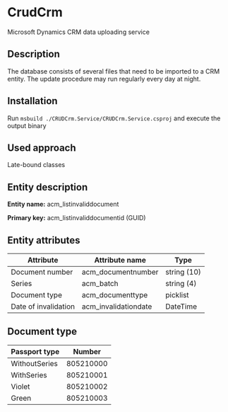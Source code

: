 # CrudCrm

Microsoft Dynamics CRM data uploading service

## Description

The database consists of several files that need to be imported to a CRM entity.
The update procedure may run regularly every day at night.

## Installation

Run `msbuild ./CRUDCrm.Service/CRUDCrm.Service.csproj` and execute the output binary

## Used approach

Late-bound classes

## Entity description

**Entity name:** acm_listinvaliddocument

**Primary key:** acm_listinvaliddocumentid (GUID)

## Entity attributes

| Attribute            | Attribute name       | Type        |
| ---------------------| -------------------- | ----------- |
| Document number      | acm_documentnumber   | string (10) |
| Series               | acm_batch            | string (4)  |
| Document type        | acm_documenttype     | picklist    |
| Date of invalidation | acm_invalidationdate | DateTime    |

## Document type

| Passport type | Number    |
| ------------- | --------- |
| WithoutSeries | 805210000 |
| WithSeries    | 805210001 |
| Violet        | 805210002 |
| Green         | 805210003 |
